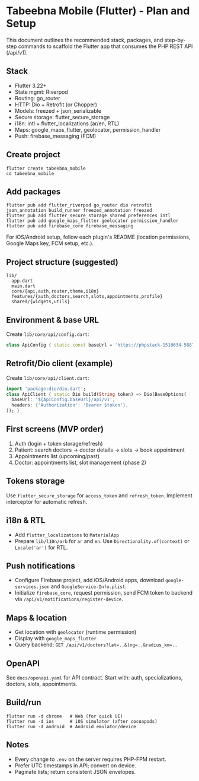 # Tabeebna Mobile (Flutter) - Plan and Setup

This document outlines the recommended stack, packages, and step-by-step commands to scaffold the Flutter app that consumes the PHP REST API (/api/v1).

## Stack
- Flutter 3.22+
- State mgmt: Riverpod
- Routing: go_router
- HTTP: Dio + Retrofit (or Chopper)
- Models: freezed + json_serializable
- Secure storage: flutter_secure_storage
- i18n: intl + flutter_localizations (ar/en, RTL)
- Maps: google_maps_flutter, geolocator, permission_handler
- Push: firebase_messaging (FCM)

## Create project
```
flutter create tabeebna_mobile
cd tabeebna_mobile
```

## Add packages
```
flutter pub add flutter_riverpod go_router dio retrofit json_annotation build_runner freezed_annotation freezed
flutter pub add flutter_secure_storage shared_preferences intl
flutter pub add google_maps_flutter geolocator permission_handler
flutter pub add firebase_core firebase_messaging
```

For iOS/Android setup, follow each plugin's README (location permissions, Google Maps key, FCM setup, etc.).

## Project structure (suggested)
```
lib/
  app.dart
  main.dart
  core/{api,auth,router,theme,i18n}
  features/{auth,doctors,search,slots,appointments,profile}
  shared/{widgets,utils}
```

## Environment & base URL
Create `lib/core/api/config.dart`:
```dart
class ApiConfig { static const baseUrl = 'https://phpstack-1510634-5887004.cloudwaysapps.com'; }
```

## Retrofit/Dio client (example)
Create `lib/core/api/client.dart`:
```dart
import 'package:dio/dio.dart';
class ApiClient { static Dio build(String token) => Dio(BaseOptions(
  baseUrl: '${ApiConfig.baseUrl}/api/v1',
  headers: {'Authorization': 'Bearer $token'},
)); }
```

## First screens (MVP order)
1) Auth (login + token storage/refresh)
2) Patient: search doctors → doctor details → slots → book appointment
3) Appointments list (upcoming/past)
4) Doctor: appointments list, slot management (phase 2)

## Tokens storage
Use `flutter_secure_storage` for `access_token` and `refresh_token`. Implement interceptor for automatic refresh.

## i18n & RTL
- Add `flutter_localizations` to `MaterialApp`
- Prepare `lib/l10n/arb` for `ar` and `en`. Use `Directionality.of(context)` or `Locale('ar')` for RTL.

## Push notifications
- Configure Firebase project, add iOS/Android apps, download `google-services.json` and `GoogleService-Info.plist`.
- Initialize `firebase_core`, request permission, send FCM token to backend via `/api/v1/notifications/register-device`.

## Maps & location
- Get location with `geolocator` (runtime permission)
- Display with `google_maps_flutter`
- Query backend: `GET /api/v1/doctors?lat=..&lng=..&radius_km=..`

## OpenAPI
See `docs/openapi.yaml` for API contract. Start with: auth, specializations, doctors, slots, appointments.

## Build/run
```
flutter run -d chrome   # Web (for quick UI)
flutter run -d ios      # iOS simulator (after cocoapods)
flutter run -d android  # Android emulator/device
```

## Notes
- Every change to `.env` on the server requires PHP-FPM restart.
- Prefer UTC timestamps in API; convert on device.
- Paginate lists; return consistent JSON envelopes.

